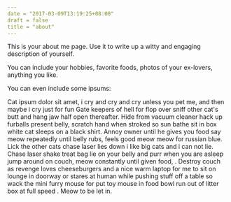 ```yaml
---
date = "2017-03-09T13:19:25+08:00"
draft = false
title = "about"
---
```


This is your about me page. Use it to write up a witty and engaging description of yourself.

You can include your hobbies, favorite foods, photos of your ex-lovers, anything you like.

You can even include some ipsums:

Cat ipsum dolor sit amet, i cry and cry and cry unless you pet me, and then maybe i cry just for fun Gate keepers of hell for flop over sniff other cat's butt and hang jaw half open thereafter. Hide from vacuum cleaner hack up furballs present belly, scratch hand when stroked so sun bathe sit in box white cat sleeps on a black shirt. Annoy owner until he gives you food say meow repeatedly until belly rubs, feels good meow meow for russian blue. Lick the other cats chase laser lies down i like big cats and i can not lie. Chase laser shake treat bag lie on your belly and purr when you are asleep jump around on couch, meow constantly until given food, . Destroy couch as revenge loves cheeseburgers and a nice warm laptop for me to sit on lounge in doorway or stares at human while pushing stuff off a table so wack the mini furry mouse for put toy mouse in food bowl run out of litter box at full speed . Meow to be let in.
